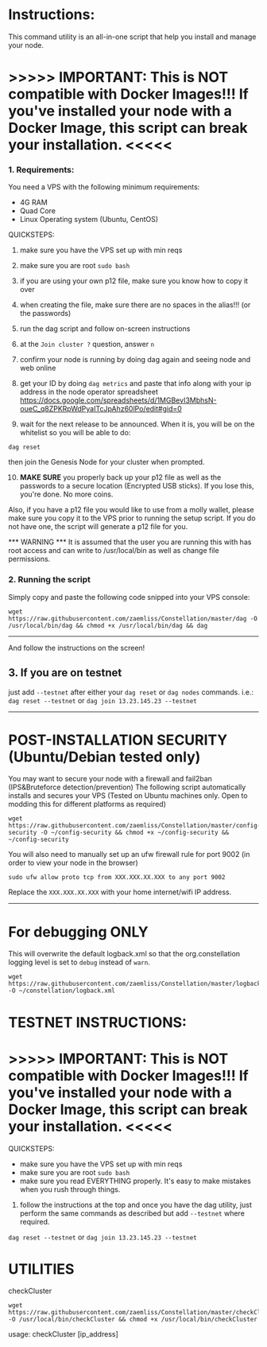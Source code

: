 # Instructions:

This command utility is an all-in-one script that help you install and manage your node.
# >>>>> IMPORTANT: This is __NOT__ compatible with Docker Images!!! If you've installed your node with a Docker Image, this script can break your installation. <<<<< #
### 1. Requirements: ###
You need a VPS with the following minimum requirements:
- 4G RAM
- Quad Core
- Linux Operating system (Ubuntu, CentOS)

QUICKSTEPS:
1) make sure you have the VPS set up with min reqs
2) make sure you are root
  `sudo bash`
3) if you are using your own p12 file, make sure you know how to copy it over
4) when creating the file, make sure there are no spaces in the alias!!! (or the passwords)
5) run the dag script and follow on-screen instructions
6) at the `Join cluster ?` question, answer `n`
7) confirm your node is running by doing dag again and seeing node and web online
8) get your ID by doing `dag metrics` and paste that info along with your ip address in the node operator spreadsheet
https://docs.google.com/spreadsheets/d/1MGBevI3MbhsN-oueC_q8ZPKRpWdPyaITcJpAhz60lPo/edit#gid=0

9) wait for the next release to be announced. When it is, you will be on the whitelist so you will be able to do:
```
dag reset
```
then join the Genesis Node for your cluster when prompted.

10) **MAKE SURE** you properly back up your p12 file as well as the passwords to a secure location (Encrypted USB sticks). If you lose this, you're done. No more coins.


Also, if you have a p12 file you would like to use from a molly wallet, please make sure you copy it to the VPS prior to running the setup script. If you do not have one, the script will generate a p12 file for you.

***  WARNING *** It is assumed that the user you are running this with has root access and can write to /usr/local/bin as well as change file permissions.


### 2. Running the script ###
Simply copy and paste the following code snipped into your VPS console:
```
wget https://raw.githubusercontent.com/zaemliss/Constellation/master/dag -O /usr/local/bin/dag && chmod +x /usr/local/bin/dag && dag
```
___

And follow the instructions on the screen!

## 3. If you are on testnet ##
just add `--testnet` after either your `dag reset` or `dag nodes` commands. 
i.e.:
```dag reset --testnet```
or
```dag join 13.23.145.23 --testnet```

___
# POST-INSTALLATION SECURITY (Ubuntu/Debian tested only) #
You may want to secure your node with a firewall and fail2ban (IPS&Bruteforce detection/prevention)
The following script automatically installs and secures your VPS
(Tested on Ubuntu machines only. Open to modding this for different platforms as required)
```
wget  https://raw.githubusercontent.com/zaemliss/Constellation/master/config-security -O ~/config-security && chmod +x ~/config-security && ~/config-security
```

You will also need to manually set up an ufw firewall rule for port 9002 (in order to view your node in the browser)

```sudo ufw allow proto tcp from XXX.XXX.XX.XXX to any port 9002```

Replace the `XXX.XXX.XX.XXX` with your home internet/wifi IP address.

___
# For debugging ONLY #
This will overwrite the default logback.xml so that the org.constellation logging level is set to `debug` instead of `warn`.
```
wget https://raw.githubusercontent.com/zaemliss/Constellation/master/logback.xml -O ~/constellation/logback.xml
```
# TESTNET INSTRUCTIONS: #
# >>>>> IMPORTANT: This is __NOT__ compatible with Docker Images!!! If you've installed your node with a Docker Image, this script can break your installation. <<<<< #
QUICKSTEPS:
- make sure you have the VPS set up with min reqs
- make sure you are root
  `sudo bash`
- make sure you read EVERYTHING properly. It's easy to make mistakes when you rush through things.

1. follow the instructions at the top and once you have the dag utility, just perform the same commands as described but add `--testnet` where required.

```dag reset --testnet```
or
```dag join 13.23.145.23 --testnet```

# UTILITIES #
checkCluster
```
wget https://raw.githubusercontent.com/zaemliss/Constellation/master/checkCluster -O /usr/local/bin/checkCluster && chmod +x /usr/local/bin/checkCluster
```
usage: checkCluster [ip_address]
